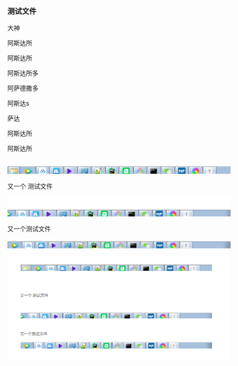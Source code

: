 ### 测试文件

大神

阿斯达所



阿斯达所



阿斯达所多



阿萨德撒多



阿斯达s



萨达



阿斯达所



阿斯达所



![image-20200517212111836](git/assets/image-20200517212111836.png)





又一个 测试文件

![image-20200517212228474](git/assets/image-20200517212228474.png)



又一个测试文件

![image-20200517212348494](assets/image-20200517212348494-1589721880341.png)



![image-20200517212451523](assets/image-20200517212451523.png)